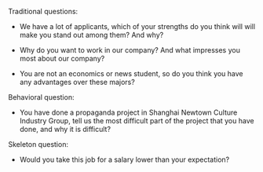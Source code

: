 Traditional questions:

* We have a lot of applicants, which of your strengths do you think will will make you stand out among them? And why?

* Why do you want to work in our company? And what impresses you most about our company?
* You are not an economics or news student, so do you think you have any advantages over these majors?

Behavioral question:

* You have done a propaganda project in Shanghai Newtown Culture Industry Group,  tell us the most difficult part of the project that you have done, and why it is difficult?

Skeleton question:

* Would you take this job for a salary lower than your expectation?

